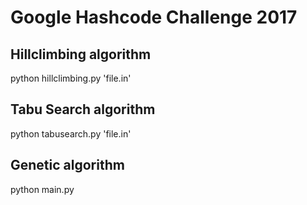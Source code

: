 # Google Hashcode Challenge 2017


## Hillclimbing algorithm

python hillclimbing.py 'file.in'

## Tabu Search algorithm

python tabusearch.py 'file.in'

## Genetic algorithm

python main.py
